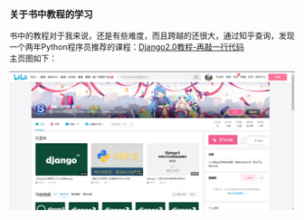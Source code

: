 ### 关于书中教程的学习
书中的教程对于我来说，还是有些难度，而且跨越的还很大，通过知乎查询，发现一个两年Python程序员推荐的课程：[Django2.0教程-再敲一行代码](https://www.bilibili.com/video/BV1GW411Y7EU?spm_id_from=333.999.0.0)</br>
主页图如下：
<!-- <img src='src/indeximg.png',alt='再敲一行代码的主页' title="图片"> -->
![B站主页图片](src/indeximg.png)


